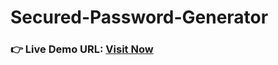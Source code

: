 # Secured-Password-Generator
### **👉 Live Demo URL:** <a href="https://shreyash00007.github.io/Secured-Password-Generator/">**Visit Now** </a>
